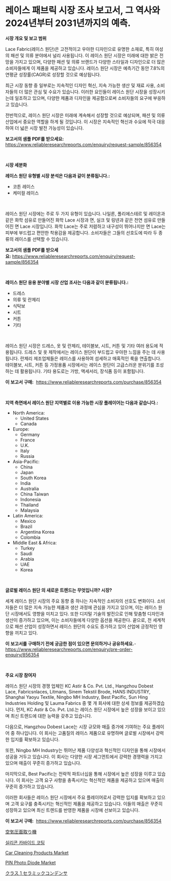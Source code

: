 <p><h1>레이스 패브릭 시장 조사 보고서, 그 역사와 2024년부터 2031년까지의 예측.</h1></p><p><strong>시장 개요 및 보고 범위</strong></p>
<p><p>Lace Fabric(레이스 원단)은 고전적이고 우아한 디자인으로 유명한 소재로, 특히 여성의 패션 및 의류 분야에서 널리 사용됩니다. 이 레이스 원단 시장은 미래에 대한 밝은 전망을 가지고 있으며, 다양한 패션 및 의류 브랜드가 다양한 스타일과 디자인으로 더 많은 소비자들에게 이 제품을 제공하고 있습니다. 레이스 원단 시장은 예측기간 동안 7.8%의 연평균 성장률(CAGR)로 성장할 것으로 예상됩니다.</p><p>최근 시장 동향 중 일부로는 지속적인 디자인 혁신, 지속 가능한 생산 및 재료 사용, 소비자들의 더 많은 관심 및 수요가 있습니다. 이러한 요인들이 레이스 원단 시장을 성장시키는데 일조하고 있으며, 다양한 제품과 디자인을 제공함으로써 소비자들의 요구에 부응하고 있습니다.</p><p>전반적으로, 레이스 원단 시장은 미래에 계속해서 성장할 것으로 예상되며, 패션 및 의류 산업에서 중요한 역할을 하게 될 것입니다. 이 시장은 지속적인 혁신과 수요에 적극 대응하여 더 넓은 시장 발전 가능성이 있습니다.</p></p>
<p><strong>보고서의 샘플 PDF를 받으세요:</strong> <a href="https://www.reliableresearchreports.com/enquiry/request-sample/856354">https://www.reliableresearchreports.com/enquiry/request-sample/856354</a></p>
<p>&nbsp;</p>
<p><strong>시장 세분화</strong></p>
<p><strong>레이스 원단 유형별 시장 분석은 다음과 같이 분류됩니다.:</strong></p>
<p><ul><li>코튼 레이스</li><li>케미컬 레이스</li></ul></p>
<p>&nbsp;</p>
<p><p>레이스 원단 시장에는 주로 두 가지 유형이 있습니다. 나일론, 폴리에스테르 및 레이온과 같은 화학 섬유로 만들어진 화학 Lace 시장과 면, 실크 및 링넨과 같은 천연 섬유로 만들어진 면 Lace 시장입니다. 화학 Lace는 주로 저렴하고 내구성이 뛰어나지만 면 Lace는 피부에 부드럽고 편안한 착용감을 제공합니다. 소비자들은 그들의 선호도에 따라 두 종류의 레이스를 선택할 수 있습니다.</p></p>
<p><strong>보고서의 샘플 PDF를 받으세요:</strong>&nbsp;<a href="https://www.reliableresearchreports.com/enquiry/request-sample/856354">https://www.reliableresearchreports.com/enquiry/request-sample/856354</a></p>
<p>&nbsp;</p>
<p><strong> 레이스 원단 응용 분야별 시장 산업 조사는 다음과 같이 분류됩니다.:</strong></p>
<p><ul><li>드레스</li><li>의류 및 란제리</li><li>식탁보</li><li>시트</li><li>커튼</li><li>기타</li></ul></p>
<p>&nbsp;</p>
<p><p>레이스 원단 시장은 드레스, 옷 및 란제리, 테이블보, 시트, 커튼 및 기타 여러 용도에 적용됩니다. 드레스 및 옷 제작에서는 레이스 원단이 부드럽고 우아한 느낌을 주는 데 사용됩니다. 란제리 제조업체들은 레이스를 사용하여 섬세하고 매혹적인 룩을 연출합니다. 테이블보, 시트, 커튼 등 가정용품 시장에서는 레이스 원단이 고급스러운 분위기를 조성하는 데 활용됩니다. 기타 용도로는 가방, 액세서리, 장식품 등이 포함됩니다.</p></p>
<p><strong>이 보고서 구매:</strong>&nbsp; <a href="https://www.reliableresearchreports.com/purchase/856354">https://www.reliableresearchreports.com/purchase/856354</a></p>
<p>&nbsp;</p>
<p><strong>지역 측면에서 레이스 원단 지역별로 이용 가능한 시장 플레이어는 다음과 같습니다.:</strong></p>
<p><ul>
    <li>
        North America:
        <ul>
            <li>United States</li>
            <li>Canada</li>
        </ul>
    </li>
    <li>
        Europe:
        <ul>
            <li>Germany</li>
            <li>France</li>
            <li>U.K.</li>
            <li>Italy</li>
            <li>Russia</li>
        </ul>
    </li>
    <li>
        Asia-Pacific:
        <ul>
            <li>China</li>
            <li>Japan</li>
            <li>South Korea</li>
            <li>India</li>
            <li>Australia</li>
            <li>China Taiwan</li>
            <li>Indonesia</li>
            <li>Thailand</li>
            <li>Malaysia</li>
        </ul>
    </li>
    <li>
        Latin America:
        <ul>
            <li>Mexico</li>
            <li>Brazil</li>
            <li>Argentina Korea</li>
            <li>Colombia</li>
        </ul>
    </li>
    <li>
        Middle East & Africa:
        <ul>
            <li>Turkey</li>
            <li>Saudi</li>
            <li>Arabia</li>
            <li>UAE</li>
            <li>Korea</li>
        </ul>
    </li>
    </ul></p>
<p>&nbsp;</p>
<p><strong>글로벌 레이스 원단 의 새로운 트렌드는 무엇입니까? 시장?</strong></p>
<p><p>세계 레이스 원단 시장의 주요 동향 중 하나는 지속적인 소비자의 선호도 변화이다. 소비자들은 더 많은 지속 가능한 제품과 생산 과정에 관심을 가지고 있으며, 이는 레이스 원단 시장에서도 영향을 미치고 있다. 또한 디지털 기술의 발전으로 인해 맞춤형 디자인과 생산이 증가하고 있으며, 이는 소비자들에게 다양한 옵션을 제공한다. 끝으로, 전 세계적으로 패션 산업이 성장하면서 레이스 원단의 수요도 증가하고 있어 산업에 긍정적인 영향을 끼치고 있다.</p></p>
<p><strong>이 보고서를 구매하기 전에 궁금한 점이 있으면 문의하거나 공유하세요.</strong>- <a href="https://www.reliableresearchreports.com/enquiry/pre-order-enquiry/856354">https://www.reliableresearchreports.com/enquiry/pre-order-enquiry/856354</a></p>
<p>&nbsp;</p>
<p><strong>주요 시장 참여자</strong></p>
<p><p>레이스 원단 시장의 경쟁 업체인 KC Astir & Co. Pvt. Ltd., Hangzhou Dobest Lace, Fabricsnlaces, Litmans, Sinem Tekstil Brode, HANS INDUSTRY, Shanghai Yaoyu Textile, Ningbo MH Industry, Best Pacific, Sun Hing Industries Holding 및 Lauma Fabrics 중 몇 개 회사에 대한 상세 정보를 제공하겠습니다. 먼저, KC Astir & Co. Pvt. Ltd.는 레이스 원단 시장에서 높은 성장을 보이고 있으며 최신 트렌드에 대한 능력을 갖추고 있습니다.</p><p>다음으로, Hangzhou Dobest Lace는 시장 규모와 매출 증가에 기여하는 주요 플레이어 중 하나입니다. 이 회사는 고품질의 레이스 제품으로 유명하며 글로벌 시장에서 강력한 입지를 확보하고 있습니다.</p><p>또한, Ningbo MH Industry는 뛰어난 제품 다양성과 혁신적인 디자인을 통해 시장에서 성공을 거두고 있습니다. 이 회사는 다양한 시장 세그먼트에서 강력한 경쟁력을 가지고 있으며 매출이 꾸준히 증가하고 있습니다.</p><p>마지막으로, Best Pacific는 전략적 파트너십을 통해 시장에서 높은 성장을 이루고 있습니다. 이 회사는 고객 요구 사항을 충족시키는 혁신적인 제품을 제공하고 있으며 매출이 꾸준히 증가하고 있습니다.</p><p>이러한 회사들은 레이스 원단 시장에서 주요 플레이어로서 강력한 입지를 확보하고 있으며 고객 요구를 충족시키는 혁신적인 제품을 제공하고 있습니다. 이들의 매출은 꾸준히 성장하고 있으며 최신 트렌드를 반영한 제품을 시장에 선보이고 있습니다.</p></p>
<p><strong>이 보고서 구매:</strong>&nbsp;&nbsp;<a href="https://www.reliableresearchreports.com/purchase/856354">https://www.reliableresearchreports.com/purchase/856354</a></p>
<p><p><a href="https://github.com/mcbeesbxa270/Market-Research-Report-List-1/blob/main/31956379816.md">空気圧面取り機</a></p><p><a href="https://github.com/CliftonFisher9067/Market-Research-Report-List-1/blob/main/53732609169.md">실리콘 카바이드 코팅</a></p><p><a href="https://issuu.com/reportprime-2/docs/car-cleaning-products-market-size-2030.pptx">Car Cleaning Products Market</a></p><p><a href="https://github.com/joannesouthgate/Market-Research-Report-List-2/blob/main/pin-photo-diode-market.md">PIN Photo Diode Market</a></p><p><a href="https://github.com/EmoryYundt1935/Market-Research-Report-List-1/blob/main/53404719817.md">クラス 1 セラミックコンデンサ</a></p></p>
